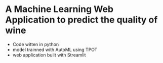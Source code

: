 # A Machine Learning Web Application to predict the quality of wine
- Code witten in python
- model trainned with AutoML using TPOT
- web application built with Streamlit 
